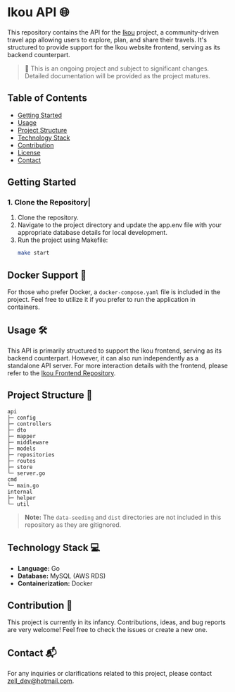 # Ikou API 🌐

This repository contains the API for the [Ikou](https://ikou-web.netlify.app/) project, a community-driven travel app allowing users to explore, plan, and share their travels. It's structured to provide support for the Ikou website frontend, serving as its backend counterpart. 

> 🚨 This is an ongoing project and subject to significant changes. Detailed documentation will be provided as the project matures.

## Table of Contents
- [Getting Started](#getting-started)
- [Usage](#usage)
- [Project Structure](#project-structure)
- [Technology Stack](#technology-stack)
- [Contribution](#contribution)
- [License](#license)
- [Contact](#contact)

## Getting Started
### 1. Clone the Repository|
1. Clone the repository.
2. Navigate to the project directory and update the app.env file with your appropriate database details for local development.
4. Run the project using Makefile:
   ```sh
   make start

## Docker Support 🐳
For those who prefer Docker, a `docker-compose.yaml` file is included in the project. Feel free to utilize it if you prefer to run the application in containers.

## Usage 🛠️
This API is primarily structured to support the Ikou frontend, serving as its backend counterpart. However, it can also run independently as a standalone API server. For more interaction details with the frontend, please refer to the [Ikou Frontend Repository](https://github.com/ngfenglong/ikou-website).

## Project Structure 🌳
```plaintext
api
├─ config
├─ controllers
├─ dto
├─ mapper
├─ middleware
├─ models
├─ repositories
├─ routes
├─ store
└─ server.go
cmd
└─ main.go
internal
├─ helper
└─ util
```

> **Note:** The `data-seeding` and `dist` directories are not included in this repository as they are gitignored.

## Technology Stack 💻
- **Language:** Go
- **Database:** MySQL (AWS RDS)
- **Containerization:** Docker

## Contribution 🤝
This project is currently in its infancy. Contributions, ideas, and bug reports are very welcome! Feel free to check the issues or create a new one.

## Contact 📬
For any inquiries or clarifications related to this project, please contact [zell_dev@hotmail.com](mailto:zell_dev@hotmail.com).
